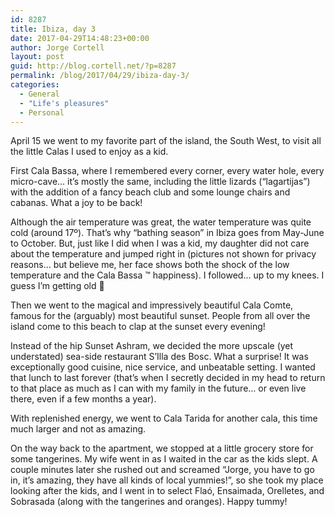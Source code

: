 ```yaml
---
id: 8287
title: Ibiza, day 3
date: 2017-04-29T14:48:23+00:00
author: Jorge Cortell
layout: post
guid: http://blog.cortell.net/?p=8287
permalink: /blog/2017/04/29/ibiza-day-3/
categories:
  - General
  - "Life's pleasures"
  - Personal
---
```

April 15 we went to my favorite part of the island, the South West, to visit all the little Calas I used to enjoy as a kid.

First Cala Bassa, where I remembered every corner, every water hole, every micro-cave… it’s mostly the same, including the little lizards (“lagartijas”) with the addition of a fancy beach club and some lounge chairs and cabanas. What a joy to be back!

Although the air temperature was great, the water temperature was quite cold (around 17º). That’s why “bathing season” in Ibiza goes from May-June to October. But, just like I did when I was a kid, my daughter did not care about the temperature and jumped right in (pictures not shown for privacy reasons… but believe me, her face shows both the shock of the low temperature and the Cala Bassa ™ happiness). I followed… up to my knees. I guess I’m getting old 🙂

Then we went to the magical and impressively beautiful Cala Comte, famous for the (arguably) most beautiful sunset. People from all over the island come to this beach to clap at the sunset every evening!

Instead of the hip Sunset Ashram, we decided the more upscale (yet understated) sea-side restaurant S’Illa des Bosc. What a surprise! It was exceptionally good cuisine, nice service, and unbeatable setting. I wanted that lunch to last forever (that’s when I secretly decided in my head to return to that place as much as I can with my family in the future… or even live there, even if a few months a year).

With replenished energy, we went to Cala Tarida for another cala, this time much larger and not as amazing.

On the way back to the apartment, we stopped at a little grocery store for some tangerines. My wife went in as I waited in the car as the kids slept. A couple minutes later she rushed out and screamed “Jorge, you have to go in, it’s amazing, they have all kinds of local yummies!”, so she took my place looking after the kids, and I went in to select Flaó, Ensaimada, Orelletes, and Sobrasada (along with the tangerines and oranges). Happy tummy!